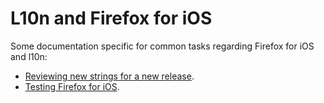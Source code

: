 # L10n and Firefox for iOS

Some documentation specific for common tasks regarding Firefox for iOS and l10n:
* [Reviewing new strings for a new release](review_iOSstrings.md).
* [Testing Firefox for iOS](testing_iOS.md).
